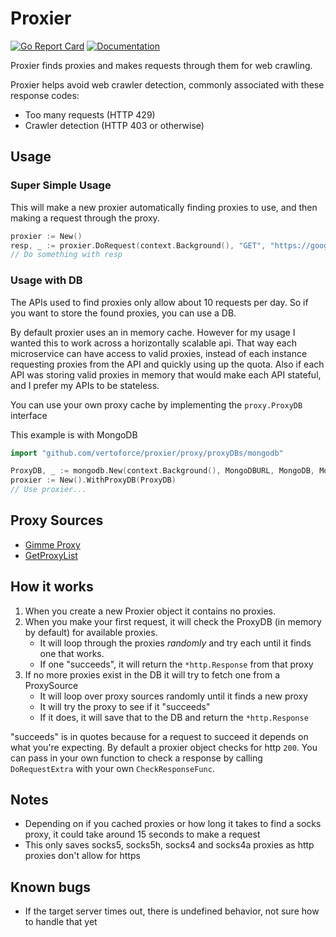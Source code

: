 # Proxier

[![Go Report Card](https://goreportcard.com/badge/github.com/vertoforce/proxier)](https://goreportcard.com/report/github.com/vertoforce/proxier)
[![Documentation](https://godoc.org/github.com/vertoforce/proxier?status.svg)](https://godoc.org/github.com/vertoforce/proxier)

Proxier finds proxies and makes requests through them for web crawling.

Proxier helps avoid web crawler detection, commonly associated with these response codes:

- Too many requests (HTTP 429)
- Crawler detection (HTTP 403 or otherwise)

## Usage

### Super Simple Usage

This will make a new proxier automatically finding proxies to use, and then making a request through the proxy.

```go
proxier := New()
resp, _ := proxier.DoRequest(context.Background(), "GET", "https://google.com", nil)
// Do something with resp
```

### Usage with DB

The APIs used to find proxies only allow about 10 requests per day.  So if you want to store the found proxies, you can use a DB.

By default proxier uses an in memory cache. However for my usage I wanted this to work across a horizontally scalable api.  That way each microservice can have access to valid proxies, instead of each instance requesting proxies from the API and quickly using up the quota.
Also if each API was storing valid proxies in memory that would make each API stateful, and I prefer my APIs to be stateless.

You can use your own proxy cache by implementing the `proxy.ProxyDB` interface

This example is with MongoDB

```go
import "github.com/vertoforce/proxier/proxy/proxyDBs/mongodb"

ProxyDB, _ := mongodb.New(context.Background(), MongoDBURL, MongoDB, MongoCollection)
proxier := New().WithProxyDB(ProxyDB)
// Use proxier...
```

## Proxy Sources

- [Gimme Proxy](https://gimmeproxy.com/api/getProxy)
- [GetProxyList](https://api.getproxylist.com/proxy)

## How it works

1. When you create a new Proxier object it contains no proxies.
2. When you make your first request, it will check the ProxyDB (in memory by default) for available proxies.
    - It will loop through the proxies _randomly_ and try each until it finds one that works.
    - If one "succeeds", it will return the `*http.Response` from that proxy
3. If no more proxies exist in the DB it will try to fetch one from a ProxySource
    - It will loop over proxy sources randomly until it finds a new proxy
    - It will try the proxy to see if it "succeeds"
    - If it does, it will save that to the DB and return the `*http.Response`

"succeeds" is in quotes because for a request to succeed it depends on what you're expecting.  By default a proxier object checks for http `200`.  You can pass in your own function to check a response by calling `DoRequestExtra` with your own `CheckResponseFunc`.

## Notes

- Depending on if you cached proxies or how long it takes to find a socks proxy, it could take around 15 seconds to make a request
- This only saves socks5, socks5h, socks4 and socks4a proxies as http proxies don't allow for https

## Known bugs

- If the target server times out, there is undefined behavior, not sure how to handle that yet
